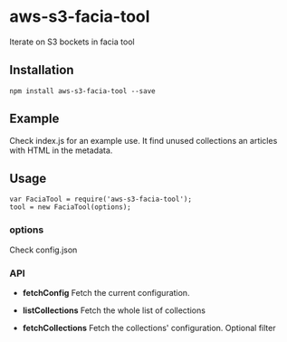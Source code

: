 # aws-s3-facia-tool

Iterate on S3 bockets in facia tool

## Installation

```
npm install aws-s3-facia-tool --save
```

## Example

Check index.js for an example use. It find unused collections an articles with HTML in the metadata.


## Usage

```
var FaciaTool = require('aws-s3-facia-tool');
tool = new FaciaTool(options);
```

### options

Check config.json

### API

* __fetchConfig__ Fetch the current configuration.

* __listCollections__ Fetch the whole list of collections

* __fetchCollections__ Fetch the collections' configuration. Optional filter
